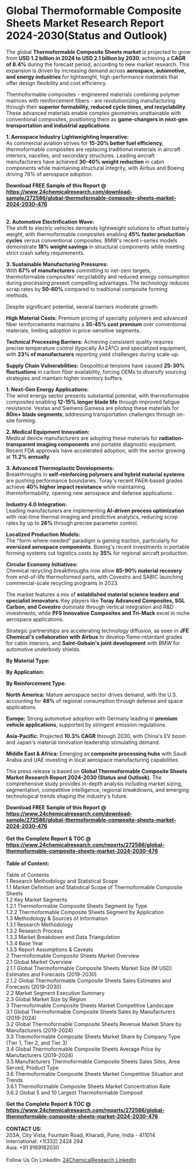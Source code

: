 <h1>Global Thermoformable Composite Sheets Market Research Report 2024-2030(Status and Outlook)</h1><p>The global <strong>Thermoformable Composite Sheets market</strong> is projected to grow from <strong>USD 1.2 billion in 2024 to USD 2.1 billion by 2030</strong>, achieving a <strong>CAGR of 8.4%</strong> during the forecast period, according to new market research. This expansion is driven by increasing demand across <strong>aerospace, automotive, and energy industries</strong> for lightweight, high-performance materials that offer design flexibility and cost efficiency.</p><p>Thermoformable composites - engineered materials combining polymer matrices with reinforcement fibers - are revolutionizing manufacturing through their <strong>superior formability, reduced cycle times, and recyclability</strong>. These advanced materials enable complex geometries unattainable with conventional composites, positioning them as <strong>game-changers in next-gen transportation and industrial applications</strong>.</p><p><strong>1. Aerospace Industry Lightweighting Imperative:</strong><br>
As commercial aviation strives for <strong>15-20% better fuel efficiency</strong>, thermoformable composites are replacing traditional materials in aircraft interiors, nacelles, and secondary structures. Leading aircraft manufacturers have achieved <strong>30-40% weight reduction</strong> in cabin components while maintaining structural integrity, with Airbus and Boeing driving 78% of aerospace adoption.</p><div><b>Download FREE Sample of this Report @ 
            <a href="https://www.24chemicalresearch.com/download-sample/272586/global-thermoformable-composite-sheets-market-2024-2030-476">
            https://www.24chemicalresearch.com/download-sample/272586/global-thermoformable-composite-sheets-market-2024-2030-476</a></b></div><br><p><strong>2. Automotive Electrification Wave:</strong><br>
The shift to electric vehicles demands lightweight solutions to offset battery weight, with thermoformable composites enabling <strong>45% faster production cycles</strong> versus conventional composites. BMW's recent i-series models demonstrate <strong>18% weight savings</strong> in structural components while meeting strict crash safety requirements.</p><p><strong>3. Sustainable Manufacturing Pressures:</strong><br>
With <strong>67% of manufacturers</strong> committing to net-zero targets, thermoformable composites' recyclability and reduced energy consumption during processing present compelling advantages. The technology reduces scrap rates by <strong>50-60%</strong> compared to traditional composite forming methods.</p><p>Despite significant potential, several barriers moderate growth:</p><p><strong>High Material Costs:</strong> Premium pricing of specialty polymers and advanced fiber reinforcements maintains a <strong>35-45% cost premium</strong> over conventional materials, limiting adoption in price-sensitive segments.</p><p><strong>Technical Processing Barriers:</strong> Achieving consistent quality requires precise temperature control (typically Â±2Â°C) and specialized equipment, with <strong>23% of manufacturers</strong> reporting yield challenges during scale-up.</p><p><strong>Supply Chain Vulnerabilities:</strong> Geopolitical tensions have caused <strong>25-30% fluctuations</strong> in carbon fiber availability, forcing OEMs to diversify sourcing strategies and maintain higher inventory buffers.</p><p><strong>1. Next-Gen Energy Applications:</strong><br>
The wind energy sector presents substantial potential, with thermoformable composites enabling <strong>12-15% longer blade life</strong> through improved fatigue resistance. Vestas and Siemens Gamesa are piloting these materials for <strong>80m+ blade segments</strong>, addressing transportation challenges through on-site forming.</p><p><strong>2. Medical Equipment Innovation:</strong><br>
Medical device manufacturers are adopting these materials for <strong>radiation-transparent imaging components</strong> and portable diagnostic equipment. Recent FDA approvals have accelerated adoption, with the sector growing at <strong>11.2% annually</strong>.</p><p><strong>3. Advanced Thermoplastic Developments:</strong><br>
Breakthroughs in <strong>self-reinforcing polymers and hybrid material systems</strong> are pushing performance boundaries. Toray's recent PAEK-based grades achieve <strong>40% higher impact resistance</strong> while maintaining thermoformability, opening new aerospace and defense applications.</p><p><strong>Industry 4.0 Integration:</strong><br>
	Leading manufacturers are implementing <strong>AI-driven process optimization</strong> with real-time thermal imaging and predictive analytics, reducing scrap rates by up to <strong>28%</strong> through precise parameter control.</p><p><strong>Localized Production Models:</strong><br>
	The "form-where-needed" paradigm is gaining traction, particularly for <strong>oversized aerospace components</strong>. Boeing's recent investments in portable forming systems cut logistics costs by <strong>35%</strong> for regional aircraft production.</p><p><strong>Circular Economy Initiatives:</strong><br>
	Chemical recycling breakthroughs now allow <strong>85-90% material recovery</strong> from end-of-life thermoformed parts, with Covestro and SABIC launching commercial-scale recycling programs in 2023.</p><p>The market features a mix of <strong>established material science leaders and specialist innovators</strong>. Key players like <strong>Toray Advanced Composites, SGL Carbon, and Covestro</strong> dominate through vertical integration and R&amp;D investments, while <strong>PFS Innovative Composites and Tri-Mack</strong> excel in niche aerospace applications.</p><p>Strategic partnerships are accelerating technology diffusion, as seen in <strong>JFE Chemical's collaboration with Airbus</strong> to develop flame-retardant grades for cabin interiors, and <strong>Saint-Gobain's joint development</strong> with BMW for automotive underbody shields.</p><p><strong>By Material Type:</strong></p><p><strong>By Application:</strong></p><p><strong>By Reinforcement Type:</strong></p><p><strong>North America:</strong> Mature aerospace sector drives demand, with the U.S. accounting for <strong>48%</strong> of regional consumption through defense and space applications.</p><p><strong>Europe:</strong> Strong automotive adoption with Germany leading in <strong>premium vehicle applications</strong>, supported by stringent emission regulations.</p><p><strong>Asia-Pacific:</strong> Projected <strong>10.3% CAGR</strong> through 2030, with China's EV boom and Japan's material innovation leadership stimulating demand.</p><p><strong>Middle East &amp; Africa:</strong> Emerging as <strong>composite processing hubs</strong> with Saudi Arabia and UAE investing in local aerospace manufacturing capabilities.</p><p>This press release is based on <strong>Global Thermoformable Composite Sheets Market Research Report 2024-2030 (Status and Outlook)</strong>. The comprehensive study provides in-depth analysis including market sizing, segmentation, competitive intelligence, regional breakdowns, and emerging technological trends shaping the industry's future.</p><div><b>Download FREE Sample of this Report @ 
            <a href="https://www.24chemicalresearch.com/download-sample/272586/global-thermoformable-composite-sheets-market-2024-2030-476">
            https://www.24chemicalresearch.com/download-sample/272586/global-thermoformable-composite-sheets-market-2024-2030-476</a></b></div><br><div><b>Get the Complete Report & TOC @ 
            <a href="https://www.24chemicalresearch.com/reports/272586/global-thermoformable-composite-sheets-market-2024-2030-476">
            https://www.24chemicalresearch.com/reports/272586/global-thermoformable-composite-sheets-market-2024-2030-476</a></b></div><br>
            <b>Table of Content:</b><p>Table of Contents<br />
1 Research Methodology and Statistical Scope<br />
1.1 Market Definition and Statistical Scope of Thermoformable Composite Sheets<br />
1.2 Key Market Segments<br />
1.2.1 Thermoformable Composite Sheets Segment by Type<br />
1.2.2 Thermoformable Composite Sheets Segment by Application<br />
1.3 Methodology & Sources of Information<br />
1.3.1 Research Methodology<br />
1.3.2 Research Process<br />
1.3.3 Market Breakdown and Data Triangulation<br />
1.3.4 Base Year<br />
1.3.5 Report Assumptions & Caveats<br />
2 Thermoformable Composite Sheets Market Overview<br />
2.1 Global Market Overview<br />
2.1.1 Global Thermoformable Composite Sheets Market Size (M USD) Estimates and Forecasts (2019-2030)<br />
2.1.2 Global Thermoformable Composite Sheets Sales Estimates and Forecasts (2019-2030)<br />
2.2 Market Segment Executive Summary<br />
2.3 Global Market Size by Region<br />
3 Thermoformable Composite Sheets Market Competitive Landscape<br />
3.1 Global Thermoformable Composite Sheets Sales by Manufacturers (2019-2024)<br />
3.2 Global Thermoformable Composite Sheets Revenue Market Share by Manufacturers (2019-2024)<br />
3.3 Thermoformable Composite Sheets Market Share by Company Type (Tier 1, Tier 2, and Tier 3)<br />
3.4 Global Thermoformable Composite Sheets Average Price by Manufacturers (2019-2024)<br />
3.5 Manufacturers Thermoformable Composite Sheets Sales Sites, Area Served, Product Type<br />
3.6 Thermoformable Composite Sheets Market Competitive Situation and Trends<br />
3.6.1 Thermoformable Composite Sheets Market Concentration Rate<br />
3.6.2 Global 5 and 10 Largest Thermoformable Composit</p><div><b>Get the Complete Report & TOC @ 
            <a href="https://www.24chemicalresearch.com/reports/272586/global-thermoformable-composite-sheets-market-2024-2030-476">
            https://www.24chemicalresearch.com/reports/272586/global-thermoformable-composite-sheets-market-2024-2030-476</a></b></div><br><b>CONTACT US:</b><br>
            203A, City Vista, Fountain Road, Kharadi, Pune, India - 411014<br>
            International: +1(332) 2424 294<br>
            Asia: +91 9169162030 <br><br>
            Follow Us On LinkedIn: <a href="https://www.linkedin.com/company/24chemicalresearch/">24ChemicalResearch LinkedIn</a>